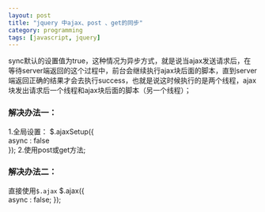 ```yaml
---
layout: post
title: "jquery 中ajax、post 、get的同步"
category: programming
tags: [javascript, jquery]
---
```


sync默认的设置值为true，这种情况为异步方式，就是说当ajax发送请求后，在等待server端返回的这个过程中，前台会继续执行ajax块后面的脚本，直到server端返回正确的结果才会去执行success，也就是说这时候执行的是两个线程，ajax块发出请求后一个线程和ajax块后面的脚本（另一个线程）；

### 解决办法一：

1.全局设置：
	$.ajaxSetup({   
		async : false  
	}); 
2.使用post或get方法;	

<!--break-->

### 解决办法二：

直接使用`$.ajax`
	$.ajax({   
		async : false;
	});  
	